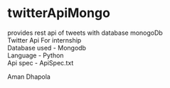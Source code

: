 # twitterApiMongo <br>
provides rest api of tweets with database monogoDb <br>
Twitter Api For internship <br>
Database used - Mongodb <br>
Language - Python <br>
Api spec - ApiSpec.txt <br> 

Aman Dhapola
